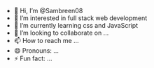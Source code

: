 - 👋 Hi, I’m @Sambreen08
- 👀 I’m interested in full stack web development 
- 🌱 I’m currently learning css and JavaScript 
- 💞️ I’m looking to collaborate on ...
- 📫 How to reach me ...
- 😄 Pronouns: ...
- ⚡ Fun fact: ...

<!---
Sambreen08/Sambreen08 is a ✨ special ✨ repository because its `README.md` (this file) appears on your GitHub profile.
You can click the Preview link to take a look at your changes.
--->
